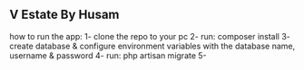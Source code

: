 V Estate By Husam
----------------
how to run the app:
1- clone the repo to your pc
2- run: composer install
3- create database & configure environment variables with the database name,  username & password
4- run: php artisan migrate
5- 
